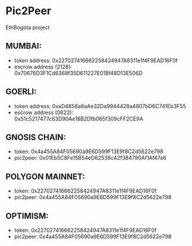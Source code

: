 # Pic2Peer
EthBogota project


## MUMBAI:
- token address: 0x227027416662258424947A8311e1f4F9EAD16F0f
- escrow address (2128): 0x70676D3F1Cd6368f35D611227E01Bf48D13E506D

## GOERLI: 
- token address: 0xaD4858a8aAe32Da9944428a4807bD6C741Eb3F55
- escrow address (0622): 0x51c5217477c63D90Ae18B2Dfb065f309cFF2CE9A


## GNOSIS CHAIN:
- token: 0x4a455A84F05690a9E6D599F13E9f8C2d5622e798
- pic2peer: 0x01Eb5C8Fe15B54eD62538c42f384790Af1Af47a6

## POLYGON MAINNET:
- token: 0x227027416662258424947A8311e1f4F9EAD16F0f
- pic2peer: 0x4a455A84F05690a9E6D599F13E9f8C2d5622e798

## OPTIMISM:
- token: 0x227027416662258424947A8311e1f4F9EAD16F0f
- pic2peer: 0x4a455A84F05690a9E6D599F13E9f8C2d5622e798
